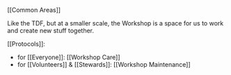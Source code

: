 [[Common Areas]]

Like the TDF, but at a smaller scale, the Workshop is a space for us to work and create new stuff together.





[[Protocols]]:
- for [[Everyone]]: [[Workshop Care]]
- for [[Volunteers]] & [[Stewards]]: [[Workshop Maintenance]]